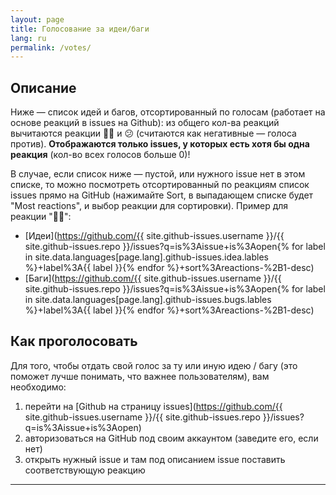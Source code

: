```yaml
---
layout: page
title: Голосование за идеи/баги
lang: ru
permalink: /votes/
---
```


<!-- markdownlint-disable MD034 -->

## Описание

Ниже — список идей и багов, отсортированный по голосам (работает на основе реакций в issues на Github): из общего кол-ва реакций вычитаются реакции 👎🏻 и 😕 (считаются как негативные — голоса против). **Отображаются только issues, у которых есть хотя бы одна реакция** (кол-во всех голосов больше 0)!

В случае, если список ниже — пустой, или нужного issue нет в этом списке, то можно посмотреть отсортированный по реакциям список issues прямо на GitHub (нажимайте Sort, в выпадающем списке будет "Most reactions", и выбор реакции для сортировки). Пример для реакции "👍🏻":

* [Идеи](https://github.com/{{ site.github-issues.username }}/{{ site.github-issues.repo }}/issues?q=is%3Aissue+is%3Aopen{% for label in site.data.languages[page.lang].github-issues.idea.lables %}+label%3A{{ label }}{% endfor %}+sort%3Areactions-%2B1-desc)
* [Баги](https://github.com/{{ site.github-issues.username }}/{{ site.github-issues.repo }}/issues?q=is%3Aissue+is%3Aopen{% for label in site.data.languages[page.lang].github-issues.bugs.lables %}+label%3A{{ label }}{% endfor %}+sort%3Areactions-%2B1-desc)

## Как проголосовать

Для того, чтобы отдать свой голос за ту или иную идею / багу (это поможет лучше понимать, что важнее пользователям), вам необходимо:

1. перейти на [Github на страницу issues](https://github.com/{{ site.github-issues.username }}/{{ site.github-issues.repo }}/issues?q=is%3Aissue+is%3Aopen)
1. авторизоваться на GitHub под своим аккаунтом (заведите его, если нет)
1. открыть нужный issue и там под описанием issue поставить соответствующую реакцию

---

<script src="{{ site.baseurl }}/assets/jquery-3.5.1.min.js" type="text/javascript"></script>
<script src="{{ site.baseurl }}/assets/github-issues.js" type="text/javascript"></script>

<div class="github-issues"></div>

<script>
  githubIssuesReactions(
    "{{ site.github-issues.username }}",
    "{{ site.github-issues.repo }}",
    {{ site.github-issues.idea.lables | jsonify }},
    "{{ site.data.languages[page.lang].github-issues.idea.title }}"
  );

  githubIssuesReactions(
    "{{ site.github-issues.username }}",
    "{{ site.github-issues.repo }}",
    {{ site.github-issues.bugs.lables | jsonify }},
    "{{ site.data.languages[page.lang].github-issues.bugs.title }}"
  );
</script>
